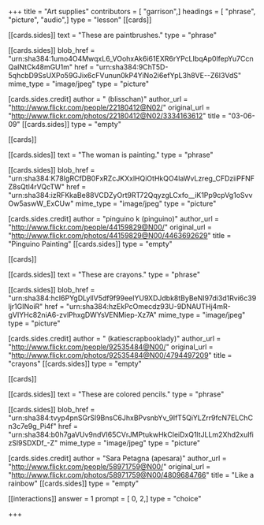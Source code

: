 +++
title = "Art supplies"
contributors = [ "garrison",]
headings = [ "phrase", "picture", "audio",]
type = "lesson"
[[cards]]

[[cards.sides]]
text = "These are paintbrushes."
type = "phrase"

[[cards.sides]]
blob_href = "urn:sha384:1umo4O4MwqxL6_VOohxAk6i61EXR6rYPcLIbqAp0lfepYu7CcnQaINtCk48mGU1m"
href = "urn:sha384:9ChT5D-5qhcbD9SsUXPo59GJix6cFVunun0kP4YiNo2i6efYpL3h8VE--Z6l3VdS"
mime_type = "image/jpeg"
type = "picture"

[cards.sides.credit]
author = " (blisschan)"
author_url = "http://www.flickr.com/people/22180412@N02/"
original_url = "http://www.flickr.com/photos/22180412@N02/3334163612"
title = "03-06-09"
[[cards.sides]]
type = "empty"

[[cards]]

[[cards.sides]]
text = "The woman is painting."
type = "phrase"

[[cards.sides]]
blob_href = "urn:sha384:K78IgRCfDB0FxRZcJKXxlHQiOtHkQO4laWvLzreg_CFDziiPFNFZ8sQtl4rVQcTW"
href = "urn:sha384:izRFKkaBe88VCDZyOrt9RT72QqyzgLCxfo__iK1Pp9cpVg1oSvvOw5aswW_ExCUw"
mime_type = "image/jpeg"
type = "picture"

[cards.sides.credit]
author = "pinguino k (pinguino)"
author_url = "http://www.flickr.com/people/44159829@N00/"
original_url = "http://www.flickr.com/photos/44159829@N00/4463692629"
title = "Pinguino Painting"
[[cards.sides]]
type = "empty"

[[cards]]

[[cards.sides]]
text = "These are crayons."
type = "phrase"

[[cards.sides]]
blob_href = "urn:sha384:hcI6PYgDLyllV5df9f99eeIYU9XDJdbk8tByBeNI97di3d1Rvi6c39ljr1GINoiR"
href = "urn:sha384:hzEkPcOmecdz93U-9DNAUTHj4mR-gVIYHc82niA6-zvlPhxgDWYsVENMiep-Xz7A"
mime_type = "image/jpeg"
type = "picture"

[cards.sides.credit]
author = " (katiescrapbooklady)"
author_url = "http://www.flickr.com/people/92535484@N00/"
original_url = "http://www.flickr.com/photos/92535484@N00/4794497209"
title = "crayons"
[[cards.sides]]
type = "empty"

[[cards]]

[[cards.sides]]
text = "These are colored pencils."
type = "phrase"

[[cards.sides]]
blob_href = "urn:sha384:tvyp4pnSGrSl9BnsC6JhxBPvsnbYv_9IfT5QiYLZrr9fcN7ELChCn3c7e9g_Pi4f"
href = "urn:sha384:b0h7gaVUv9ndVI65CVrJMPtukwHkCleiDxQ1ltJLLm2Xhd2xulfizSl9SDXDf_-Z"
mime_type = "image/jpeg"
type = "picture"

[cards.sides.credit]
author = "Sara Petagna (apesara)"
author_url = "http://www.flickr.com/people/58971759@N00/"
original_url = "http://www.flickr.com/photos/58971759@N00/4809684766"
title = "Like a rainbow"
[[cards.sides]]
type = "empty"

[[interactions]]
answer = 1
prompt = [ 0, 2,]
type = "choice"

+++
